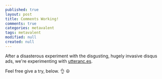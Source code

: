 ```yaml
---
published: true
layout: post
title: Comments Working!
comments: true
categories: metavalent
tags: metavalent
modified: null
created: null
---
```


After a disasterous experiment with the disgusting, hugely invasive disqus ads, we're experimenting with [utteranc.es](https://utteranc.es/). 

Feel free give a try, below. 👌 ☮️
